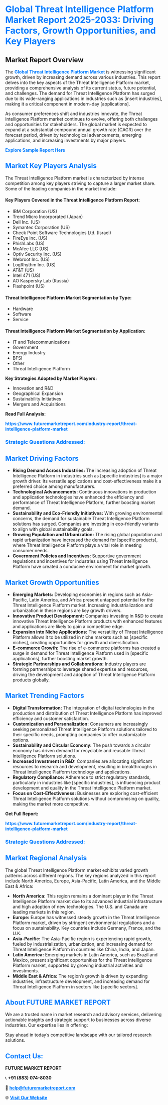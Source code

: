 <h1 style="color: #007BFF;">Global Threat Intelligence Platform Market Report 2025-2033: Driving Factors, Growth Opportunities, and Key Players</h1>

<section id="overview">
<h2>Market Report Overview</h2>
<p>The <a href="https://www.futuremarketreport.com/industry-report/threat-intelligence-platform-market" style="color: #007BFF; text-decoration: none;"><strong>Global Threat Intelligence Platform Market</strong></a> is witnessing significant growth, driven by increasing demand across various industries. This report delves into the key aspects of the Threat Intelligence Platform market, providing a comprehensive analysis of its current status, future potential, and challenges. The demand for Threat Intelligence Platform has surged due to its wide-ranging applications in industries such as [insert industries], making it a critical component in modern-day [applications].</p>
<p>As consumer preferences shift and industries innovate, the Threat Intelligence Platform market continues to evolve, offering both challenges and opportunities for stakeholders. The global market is expected to expand at a substantial compound annual growth rate (CAGR) over the forecast period, driven by technological advancements, emerging applications, and increasing investments by major players.</p>
</section>

<section id="overview">
<p><a href="https://www.futuremarketreport.com/request-sample/reportId=121679" style="color: #007BFF; text-decoration: none;"><strong>Explore Sample Report Here</strong></a></p>
</section>

<section id="key-players">
<h2 style="color: #007BFF;">Market Key Players Analysis</h2>
<p>The Threat Intelligence Platform market is characterized by intense competition among key players striving to capture a larger market share. Some of the leading companies in the market include:</p>
<h4>Key Players Covered in the Threat Intelligence Platform Report:</h4>
<ul><li>IBM Corporation (US)</li><li>Trend Micro Incorporated (Japan)</li><li>Dell Inc. (US)</li><li>Symantec Corporation (US)</li><li>Check Point Software Technologies Ltd. (Israel)</li><li>FireEye Inc. (US)</li><li>PhishLabs (US)</li><li>McAfee LLC (US)</li><li>Optiv Security Inc. (US)</li><li>Webroot Inc. (US)</li><li>LogRhythm Inc. (US)</li><li>AT&amp;T (US)</li><li>Intel 471 (US)</li><li>AO Kaspersky Lab (Russia)</li><li>Flashpoint (US)</li></ul>
<h4>Threat Intelligence Platform Market Segmentation by Type:</h4>
<ul><li>Hardware</li><li>Software</li><li>Service</li></ul>

<h4>Threat Intelligence Platform Market Segmentation by Application:</h4>
<ul><li>IT and Telecommunications</li><li>Government</li><li>Energy Industry</li><li>BFSI</li><li>Other</li><li>Threat Intelligence Platform</li></ul>
<p><strong>Key Strategies Adopted by Market Players:</strong></p>
<ul>
<li>Innovation and R&D</li>
<li>Geographical Expansion</li>
<li>Sustainability Initiatives</li>
<li>Mergers and Acquisitions</li>
</ul>
</section>

<section>
<p><strong>Read Full Analysis: </strong></p><a href="https://www.futuremarketreport.com/industry-report/threat-intelligence-platform-market" style="color: #007BFF; text-decoration: none;"><strong>https://www.futuremarketreport.com/industry-report/threat-intelligence-platform-market</strong></a>
<h3 style="color: #007BFF;">Strategic Questions Addressed:</h3>
</section>

<section id="driving-factors">
<h2 style="color: #007BFF;">Market Driving Factors</h2>
<ul>
<li><strong>Rising Demand Across Industries:</strong> The increasing adoption of Threat Intelligence Platform in industries such as [specific industries] is a major growth driver. Its versatile applications and cost-effectiveness make it a preferred choice among manufacturers.</li>
<li><strong>Technological Advancements:</strong> Continuous innovations in production and application technologies have enhanced the efficiency and performance of Threat Intelligence Platform, further boosting market demand.</li>
<li><strong>Sustainability and Eco-Friendly Initiatives:</strong> With growing environmental concerns, the demand for sustainable Threat Intelligence Platform solutions has surged. Companies are investing in eco-friendly variants to align with global sustainability goals.</li>
<li><strong>Growing Population and Urbanization:</strong> The rising global population and rapid urbanization have increased the demand for [specific products], where Threat Intelligence Platform plays a vital role in meeting consumer needs.</li>
<li><strong>Government Policies and Incentives:</strong> Supportive government regulations and incentives for industries using Threat Intelligence Platform have created a conducive environment for market growth.</li>
</ul>
</section>

<section id="growth-opportunities">
<h2 style="color: #007BFF;">Market Growth Opportunities</h2>
<ul>
<li><strong>Emerging Markets:</strong> Developing economies in regions such as Asia-Pacific, Latin America, and Africa present untapped potential for the Threat Intelligence Platform market. Increasing industrialization and urbanization in these regions are key growth drivers.</li>
<li><strong>Innovative Product Development:</strong> Companies investing in R&D to create innovative Threat Intelligence Platform products with enhanced features and applications are likely to gain a competitive edge.</li>
<li><strong>Expansion into Niche Applications:</strong> The versatility of Threat Intelligence Platform allows it to be utilized in niche markets such as [specific niches], creating opportunities for growth and diversification.</li>
<li><strong>E-commerce Growth:</strong> The rise of e-commerce platforms has created a surge in demand for Threat Intelligence Platform used in [specific applications], further boosting market growth.</li>
<li><strong>Strategic Partnerships and Collaborations:</strong> Industry players are forming partnerships to leverage shared expertise and resources, driving the development and adoption of Threat Intelligence Platform products globally.</li>
</ul>
</section>

<section id="trending-factors">
<h2 style="color: #007BFF;">Market Trending Factors</h2>
<ul>
<li><strong>Digital Transformation:</strong> The integration of digital technologies in the production and distribution of Threat Intelligence Platform has improved efficiency and customer satisfaction.</li>
<li><strong>Customization and Personalization:</strong> Consumers are increasingly seeking personalized Threat Intelligence Platform solutions tailored to their specific needs, prompting companies to offer customizable options.</li>
<li><strong>Sustainability and Circular Economy:</strong> The push towards a circular economy has driven demand for recyclable and reusable Threat Intelligence Platform solutions.</li>
<li><strong>Increased Investment in R&D:</strong> Companies are allocating significant resources to research and development, resulting in breakthroughs in Threat Intelligence Platform technology and applications.</li>
<li><strong>Regulatory Compliance:</strong> Adherence to strict regulatory standards, particularly in industries like [specific industries], is influencing product development and quality in the Threat Intelligence Platform market.</li>
<li><strong>Focus on Cost-Effectiveness:</strong> Businesses are exploring cost-efficient Threat Intelligence Platform solutions without compromising on quality, making the market more competitive.</li>
</ul>
</section>

<section>
<p><strong>Get Full Report: </strong></p><a href="https://www.futuremarketreport.com/industry-report/threat-intelligence-platform-market" style="color: #007BFF; text-decoration: none;"><strong>https://www.futuremarketreport.com/industry-report/threat-intelligence-platform-market</strong></a>
<h3 style="color: #007BFF;">Strategic Questions Addressed:</h3>
</section>


<section id="regional-analysis">
<h2 style="color: #007BFF;">Market Regional Analysis</h2>
<p>The global Threat Intelligence Platform market exhibits varied growth patterns across different regions. The key regions analyzed in this report include North America, Europe, Asia-Pacific, Latin America, and the Middle East & Africa:</p>
<ul>
<li><strong>North America:</strong> This region remains a dominant player in the Threat Intelligence Platform market due to its advanced industrial infrastructure and high adoption of new technologies. The U.S. and Canada are leading markets in this region.</li>
<li><strong>Europe:</strong> Europe has witnessed steady growth in the Threat Intelligence Platform market, driven by stringent environmental regulations and a focus on sustainability. Key countries include Germany, France, and the U.K.</li>
<li><strong>Asia-Pacific:</strong> The Asia-Pacific region is experiencing rapid growth, fueled by industrialization, urbanization, and increasing demand for Threat Intelligence Platform in countries like China, India, and Japan.</li>
<li><strong>Latin America:</strong> Emerging markets in Latin America, such as Brazil and Mexico, present significant opportunities for the Threat Intelligence Platform market, supported by growing industrial activities and investments.</li>
<li><strong>Middle East & Africa:</strong> The region’s growth is driven by expanding industries, infrastructure development, and increasing demand for Threat Intelligence Platform in sectors like [specific sectors].</li>
</ul>
</section>

<footer>
<h2 style="color: #007BFF;">About FUTURE MARKET REPORT</h2>
<p>We are a trusted name in market research and advisory services, delivering actionable insights and strategic support to businesses across diverse industries. Our expertise lies in offering:</p>

<p>Stay ahead in today’s competitive landscape with our tailored research solutions.</p>

<h2 style="color: #007BFF;">Contact Us:</h2>
<p><strong>FUTURE MARKET REPORT</strong></p>
<p>📞 <strong>+91 (883) 074-8030</strong></p>
<p>📧 <strong><a href="mailto:help@futuremarketreport.com" style="color: #007BFF;">help@futuremarketreport.com</a></strong></p>
<p>🌐 <strong><a href="https://www.futuremarketreport.com/" style="color: #007BFF;">Visit Our Website</a></strong></p>
</footer>
